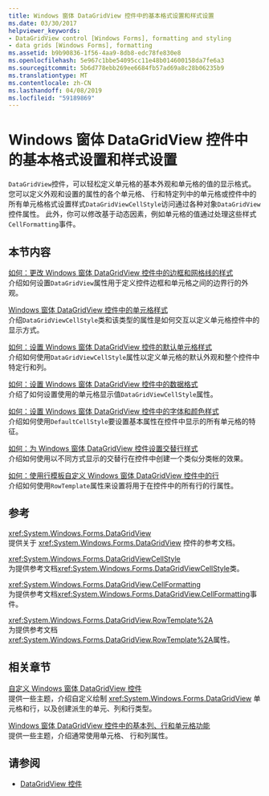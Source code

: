 ```yaml
---
title: Windows 窗体 DataGridView 控件中的基本格式设置和样式设置
ms.date: 03/30/2017
helpviewer_keywords:
- DataGridView control [Windows Forms], formatting and styling
- data grids [Windows Forms], formatting
ms.assetid: b9b90836-1f56-4aa9-8db8-edc78fe830e8
ms.openlocfilehash: 5e967c1bbe54095cc11e48b014600158da7fe6a3
ms.sourcegitcommit: 5b6d778ebb269ee6684fb57ad69a8c28b06235b9
ms.translationtype: MT
ms.contentlocale: zh-CN
ms.lasthandoff: 04/08/2019
ms.locfileid: "59189869"
---
```

# <a name="basic-formatting-and-styling-in-the-windows-forms-datagridview-control"></a>Windows 窗体 DataGridView 控件中的基本格式设置和样式设置
`DataGridView`控件，可以轻松定义单元格的基本外观和单元格的值的显示格式。 您可以定义外观和设置的属性的各个单元格、 行和特定列中的单元格或控件中的所有单元格格式设置样式`DataGridViewCellStyle`访问通过各种对象`DataGridView`控件属性。 此外，你可以修改基于动态因素，例如单元格的值通过处理这些样式`CellFormatting`事件。  
  
## <a name="in-this-section"></a>本节内容  
 [如何：更改 Windows 窗体 DataGridView 控件中的边框和网格线的样式](change-the-border-and-gridline-styles-in-the-datagrid.md)  
 介绍如何设置`DataGridView`属性用于定义控件边框和单元格之间的边界行的外观。  
  
 [Windows 窗体 DataGridView 控件中的单元格样式](cell-styles-in-the-windows-forms-datagridview-control.md)  
 介绍`DataGridViewCellStyle`类和该类型的属性是如何交互以定义单元格控件中的显示方式。  
  
 [如何：设置 Windows 窗体 DataGridView 控件的默认单元格样式](how-to-set-default-cell-styles-for-the-windows-forms-datagridview-control.md)  
 介绍如何使用`DataGridViewCellStyle`属性以定义单元格的默认外观和整个控件中特定行和列。  
  
 [如何：设置 Windows 窗体 DataGridView 控件中的数据格式](how-to-format-data-in-the-windows-forms-datagridview-control.md)  
 介绍了如何设置使用的单元格显示值`DataGridViewCellStyle`属性。  
  
 [如何：设置 Windows 窗体 DataGridView 控件中的字体和颜色样式](how-to-set-font-and-color-styles-in-the-windows-forms-datagridview-control.md)  
 介绍如何使用`DefaultCellStyle`要设置基本属性在控件中显示的所有单元格的特征。  
  
 [如何：为 Windows 窗体 DataGridView 控件设置交替行样式](how-to-set-alternating-row-styles-for-the-windows-forms-datagridview-control.md)  
 介绍如何使用以不同方式显示的交替行在控件中创建一个类似分类帐的效果。  
  
 [如何：使用行模板自定义 Windows 窗体 DataGridView 控件中的行](use-the-row-template-to-customize-rows-in-the-datagrid.md)  
 介绍如何使用`RowTemplate`属性来设置将用于在控件中的所有行的行属性。  
  
## <a name="reference"></a>参考  
 <xref:System.Windows.Forms.DataGridView>  
 提供关于 <xref:System.Windows.Forms.DataGridView> 控件的参考文档。  
  
 <xref:System.Windows.Forms.DataGridViewCellStyle>  
 为提供参考文档<xref:System.Windows.Forms.DataGridViewCellStyle>类。  
  
 <xref:System.Windows.Forms.DataGridView.CellFormatting>  
 为提供参考文档<xref:System.Windows.Forms.DataGridView.CellFormatting>事件。  
  
 <xref:System.Windows.Forms.DataGridView.RowTemplate%2A>  
 为提供参考文档<xref:System.Windows.Forms.DataGridView.RowTemplate%2A>属性。  
  
## <a name="related-sections"></a>相关章节  
 [自定义 Windows 窗体 DataGridView 控件](customizing-the-windows-forms-datagridview-control.md)  
 提供一些主题，介绍自定义绘制 <xref:System.Windows.Forms.DataGridView> 单元格和行，以及创建派生的单元、列和行类型。  
  
 [Windows 窗体 DataGridView 控件中的基本列、行和单元格功能](basic-column-row-and-cell-features-wf-datagridview-control.md)  
 提供一些主题，介绍通常使用单元格、 行和列属性。  
  
## <a name="see-also"></a>请参阅

- [DataGridView 控件](datagridview-control-windows-forms.md)
